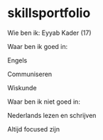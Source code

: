 # skillsportfolio

Wie ben ik: Eyyab Kader (17)

Waar ben ik goed in:

Engels

Communiseren

Wiskunde


Waar ben ik niet goed in:

Nederlands lezen en schrijven

Altijd focused zijn
